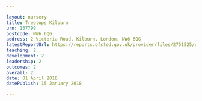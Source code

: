 ```yaml
---

layout: nursery
title: Treetops Kilburn
urn: 137799
postcode: NW6 6QG
address: 2 Victoria Road, Kilburn, London, NW6 6QG
latestReportUrl: https://reports.ofsted.gov.uk/provider/files/2751525/urn/137799.pdf
teaching: 2
development: 2
leadership: 2
outcomes: 2
overall: 2
date: 01 April 2018 
datePublish: 15 January 2018

---
```

